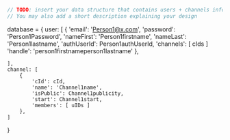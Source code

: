 ```javascript
// TODO: insert your data structure that contains users + channels info here
// You may also add a short description explaining your design
```

database = {
    user: [
        {
            'email': 'Person1@x.com',
            'password': 'Person1Password',
            'nameFirst': 'Person1firstname',
            'nameLast': 'Person1lastname',
            'authUserId': Person1authUserId,
            'channels': [ cIds ]
            'handle': 'person1firstnameperson1lastname'
        },

    ],
    channel: [
        {
            'cId': cId,
            'name': 'Channel1name',
            'isPublic': Channel1publicity,
            'start': Channel1start,
            'members': [ uIDs ]
        },
    ]
}